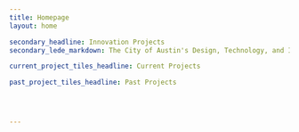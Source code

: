 ```yaml
---
title: Homepage
layout: home

secondary_headline: Innovation Projects
secondary_lede_markdown: The City of Austin's Design, Technology, and Innovation Fellows program provides an opportunity for Austin’s passionate and civic-minded designers and developers to bring the principles, values, and practices of the technology sector into government.

current_project_tiles_headline: Current Projects

past_project_tiles_headline: Past Projects




---
```

